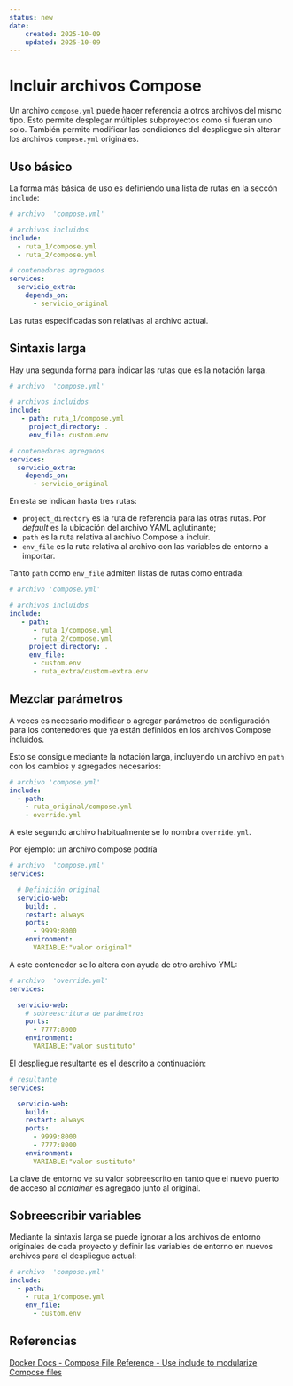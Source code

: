 ```yaml
---
status: new
date:
    created: 2025-10-09
    updated: 2025-10-09
---
```


# Incluir archivos Compose

Un archivo `compose.yml`
puede hacer referencia a otros archivos
del mismo tipo.
Esto permite desplegar múltiples
subproyectos como si fueran uno solo.
También permite modificar
las condiciones del despliegue
sin alterar los archivos `compose.yml` originales. 


## Uso básico

La forma más básica de uso
es definiendo una lista
de rutas 
en la seccón `include`:


```yaml title="Incluir - Sintaxis corta"
# archivo  'compose.yml'

# archivos incluidos
include:
  - ruta_1/compose.yml
  - ruta_2/compose.yml

# contenedores agregados
services:
  servicio_extra:
    depends_on:
      - servicio_original
```

Las rutas especificadas
son relativas al archivo actual.


## Sintaxis larga

Hay una segunda forma
para indicar las rutas
que es la notación larga.

```yaml title="Incluir - Sintaxis larga"
# archivo  'compose.yml' 

# archivos incluidos
include:
   - path: ruta_1/compose.yml
     project_directory: .
     env_file: custom.env

# contenedores agregados
services:
  servicio_extra:
    depends_on:
      - servicio_original
```


En esta se indican hasta tres rutas:

- `project_directory` es la ruta de referencia
para las otras rutas.
Por *default* es la ubicación
del archivo YAML aglutinante;
- `path` es la ruta relativa al archivo Compose a incluir.
- `env_file` es la ruta relativa al archivo
con las variables de entorno a importar.

Tanto `path` como `env_file`
admiten listas de rutas como entrada:

```yaml title="Incluir - Sintaxis larga"
# archivo 'compose.yml'

# archivos incluidos
include:
   - path: 
      - ruta_1/compose.yml
      - ruta_2/compose.yml
     project_directory: .
     env_file: 
      - custom.env
      - ruta_extra/custom-extra.env
```

## Mezclar parámetros

A veces es necesario modificar o agregar
parámetros de configuración
para los contenedores
que ya están definidos
en los archivos Compose incluidos.

Esto se consigue mediante la notación larga,
incluyendo un archivo en `path`
con los cambios y agregados necesarios:

```yaml title="Incluir - Sobreescritura" hl_lines="5"
# archivo 'compose.yml' 
include:
  - path:
    - ruta_original/compose.yml
    - override.yml
```
A este segundo archivo
habitualmente se lo nombra `override.yml`.

Por ejemplo:
un archivo compose podría

```yaml title="Ejemplo - configuración original"
# archivo  'compose.yml' 
services:

  # Definición original
  servicio-web:
    build: .
    restart: always
    ports:
      - 9999:8000
    environment:
      VARIABLE:"valor original"  
```

A este contenedor
se lo altera con ayuda de otro archivo YML:


```yaml title="Ejemplo - modificaciones"
# archivo  'override.yml' 
services:

  servicio-web:
    # sobreescritura de parámetros
    ports:
      - 7777:8000
    environment:
      VARIABLE:"valor sustituto"  
```

El despliegue resultante es el descrito a continuación:

```yaml title="Ejemplo - resultado"
# resultante
services:

  servicio-web:
    build: .
    restart: always
    ports:
      - 9999:8000
      - 7777:8000
    environment:
      VARIABLE:"valor sustituto"  
```

La clave de entorno 
ve su valor sobreescrito
en tanto que el nuevo puerto
de acceso al *container*
es agregado junto al original.


## Sobreescribir variables

Mediante la sintaxis larga
se puede ignorar a
los archivos de entorno originales
de cada proyecto
y definir las variables de entorno
en nuevos archivos
para el despliegue actual:

```yaml title="Incluir - Archivos de entorno"
# archivo  'compose.yml' 
include:
  - path: 
    - ruta_1/compose.yml
    env_file:
      - custom.env
```



## Referencias



[Docker Docs - Compose File Reference - Use include to modularize Compose files](https://docs.docker.com/reference/compose-file/include/)

